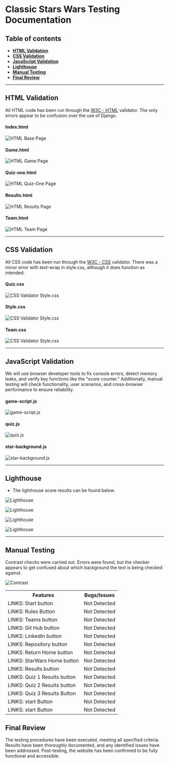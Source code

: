 # **Classic Stars Wars Testing Documentation**

## **Table of contents**
 - [**HTML Validation**](#html-validation)
 - [**CSS Validation**](#css-validation)
 - [**JavaScript Validation**](#javascript-validation)
 - [**Lighthouse**](#lighthouse)
 - [**Manual Testing**](#manual-testing)
 - [**Final Review**](#final-review)

<hr>

## **HTML Validation**

All HTML code has been run through the [W3C - HTML](https://validator.w3.org/) validator.  The only errors appear to be confusion over the use of Django.

#### **Index.html**
![HTML Base Page](/static/docs/w3c_about_team.jpg)

#### **Game.html**
![HTML Game Page](/static/docs/w3c_base_html.jpg)

#### **Quiz-one.html**
![HTML Quiz-One Page](/static/docs/w3c_base_html.jpg)


#### **Results.html**
![HTML Results Page](/static/docs/w3c_base_html.jpg)

#### **Team.html**
![HTML Team Page](/static/docs/w3c_base_html.jpg)


<hr>

## **CSS Validation**

All CSS code has been run through the [W3C - CSS](https://jigsaw.w3.org/css-validator/) validator.  There was a minor error with text-wrap in style.css, although it does function as intended.


#### **Quiz.css**
![CSS Validator Style.css](/static/docs/w3c_css_style_css.jpg)

#### **Style.css**
![CSS Validator Style.css](/static/docs/w3c_css_style_css.jpg)

#### **Team.css**

![CSS Validator Style.css](/static/docs/w3c_css_random_post_css.jpg)

<hr>

## **JavaScript Validation**

We will use browser developer tools to fix console errors, detect memory leaks, and verify key functions like the "score counter." Additionally, manual testing will check functionality, user scenarios, and cross-browser performance to ensure reliability.

#### **game-script.js**
![game-script.js](/static/docs/python_testing_admin_py.jpg)

#### **quiz.js**
![quiz.js](/static/docs/python_testing_apps_py.jpg)

#### **star-background.js**
![star-background.js](/static/docs/python_testing_forms_py.jpg)

<hr>

## **Lighthouse**
- The lighthouse score results can be found below.

![Lighthouse](/static/docs/lighthouse.jpg)

![Lighthouse](/static/docs/lighthouse_add_hack.jpg)

![Lighthouse](/static/docs/lighthouse_allhacks.jpg)

![Lighthouse](/static/docs/lighthouse_index.jpg)

<hr>

## **Manual Testing**

Contrast checks were carried out.  Errors were found, but the checker appears to get confused about which background the text is being checked against.

![Contrast](/static/docs/lighthouse_team_contrast.jpg)


  <table>
  <tr>
    <th>Features</th>
    <th>Bugs/Issues</th>
  </tr>
  <tr>
    <td>LINKS: Start button</td>
    <td>Not Detected</td>
  </tr>
   <tr>
    <td>LINKS: Rules Button</td>
    <td>Not Detected</td>
  </tr>
   <tr>
    <td>LINKS: Teams button</td>
    <td>Not Detected</td>
  </tr>
   <tr>
    <td>LINKS: Git Hub button</td>
    <td>Not Detected</td>
  </tr>
 <tr>
    <td>LINKS: LinkedIn button</td>
    <td>Not Detected</td>
  </tr>
   <tr>
    <td>LINKS: Repository button</td>
    <td>Not Detected</td>
  </tr>
   <tr>
    <td>LINKS: Return Home button</td>
    <td>Not Detected</td>
  </tr>
  </tr>
   <tr>
    <td>LINKS: StarWars Home button</td>
    <td>Not Detected</td>
  </tr>
   <tr>
    <td>LINKS: Results button</td>
    <td>Not Detected</td>
  </tr>
   <tr>
    <td>LINKS: Quiz 1 Results button</td>
    <td>Not Detected</td>
  </tr>
   <tr>
    <td>LINKS: Quiz 2 Results button</td>
    <td>Not Detected</td>
  </tr>
   <tr>
    <td>LINKS: Quiz 3 Results Button</td>
    <td>Not Detected</td>
  </tr>
  <tr>
    <td>LINKS: start Button </td>
    <td>Not Detected</td>
  </tr>
   <tr>
    <td>LINKS: start Button </td>
    <td>Not Detected</td>
  </tr>









  </table>


## **Final Review**

The testing procedures have been executed, meeting all specified criteria. Results have been thoroughly documented, and any identified issues have been addressed. Post-testing, the website has been confirmed to be fully functional and accessible.